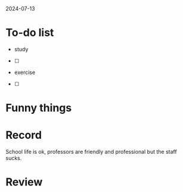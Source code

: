 2024-07-13

# To-do list
- study
- [ ]  
- exercise
- [ ] 

# Funny things


# Record

School life is ok, professors are friendly and professional but the staff sucks.

# Review
